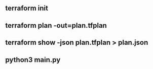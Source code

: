 
## terraform init
## terraform plan -out=plan.tfplan
## terraform show -json plan.tfplan > plan.json
## python3 main.py
